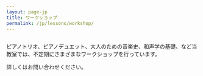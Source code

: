```yaml
---
layout: page-jp
title: ワークショップ
permalink: /jp/lessons/workshop/
---
```



<img src="/img/recital-duo.jpg" alt="">

ピアノトリオ、ピアノデュエット、大人のための音楽史、和声学の基礎、など当教室では、不定期にさまざまなワークショップを行っています。

詳しくはお問い合わせください。
